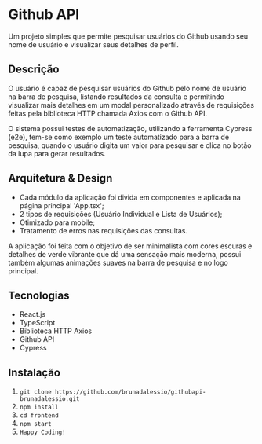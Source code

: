 # Github API

Um projeto simples que permite pesquisar usuários do Github usando seu nome de usuário e visualizar seus detalhes de perfil.

## Descrição

O usuário é capaz de pesquisar usuários do Github pelo nome de usuário na barra de pesquisa, listando resultados da consulta e permitindo visualizar mais detalhes em um modal personalizado através de requisições feitas pela biblioteca HTTP chamada Axios com o Github API.

O sistema possui testes de automatização, utilizando a ferramenta Cypress (e2e), tem-se como exemplo um teste automatizado para a barra de pesquisa, quando o usuário digita um valor para pesquisar e clica no botão da lupa para gerar resultados.

## Arquitetura & Design

* Cada módulo da aplicação foi divida em componentes e aplicada na página principal 'App.tsx';
* 2 tipos de requisições (Usuário Individual e Lista de Usuários);
* Otimizado para mobile;
* Tratamento de erros nas requisições das consultas.

A aplicação foi feita com o objetivo de ser minimalista com cores escuras e detalhes de verde vibrante que dá uma sensação mais moderna, possui também algumas animações suaves na barra de pesquisa e no logo principal.


## Tecnologias

* React.js
* TypeScript
* Biblioteca HTTP Axios
* Github API
* Cypress

## Instalação

1. `git clone https://github.com/brunadalessio/githubapi-brunadalessio.git`
2. `npm install`
3. `cd frontend`
4. `npm start`
5. `Happy Coding!`
